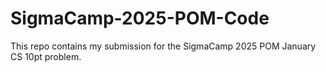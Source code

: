 # SigmaCamp-2025-POM-Code

This repo contains my submission for the SigmaCamp 2025 POM January CS 10pt problem.

